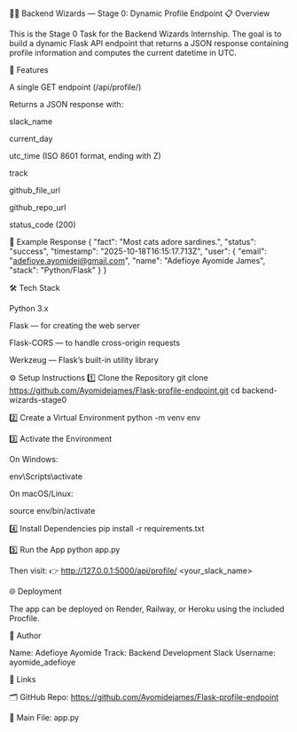 🧙‍♂️ Backend Wizards — Stage 0: Dynamic Profile Endpoint
📋 Overview

This is the Stage 0 Task for the Backend Wizards Internship.
The goal is to build a dynamic Flask API endpoint that returns a JSON response containing profile information and computes the current datetime in UTC.

🚀 Features

A single GET endpoint (/api/profile/<username>)

Returns a JSON response with:

slack_name

current_day

utc_time (ISO 8601 format, ending with Z)

track

github_file_url

github_repo_url

status_code (200)

🧩 Example Response
{
  "fact": "Most cats adore sardines.",
  "status": "success",
  "timestamp": "2025-10-18T16:15:17.713Z",
  "user": {
    "email": "adefioye.ayomidej@gmail.com",
    "name": "Adefioye Ayomide James",
    "stack": "Python/Flask"
  }
}

🛠️ Tech Stack

Python 3.x

Flask — for creating the web server

Flask-CORS — to handle cross-origin requests

Werkzeug — Flask’s built-in utility library

⚙️ Setup Instructions
1️⃣ Clone the Repository
git clone https://github.com/Ayomidejames/Flask-profile-endpoint.git
cd backend-wizards-stage0

2️⃣ Create a Virtual Environment
python -m venv env

3️⃣ Activate the Environment

On Windows:

env\Scripts\activate


On macOS/Linux:

source env/bin/activate

4️⃣ Install Dependencies
pip install -r requirements.txt

5️⃣ Run the App
python app.py


Then visit:
👉 http://127.0.0.1:5000/api/profile/
<your_slack_name>

🌐 Deployment

The app can be deployed on Render, Railway, or Heroku using the included Procfile.

🧠 Author

Name: Adefioye Ayomide
Track: Backend Development
Slack Username: ayomide_adefioye

📎 Links

🗂️ GitHub Repo:  https://github.com/Ayomidejames/Flask-profile-endpoint

📄 Main File: app.py
